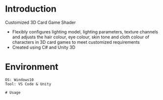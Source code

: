 # Introduction

Customized 3D Card Game Shader
- Flexibly configures lighting model, lighting parameters, texture channels and adjusts the hair colour, eye colour, skin tone
and cloth colour of characters in 3D card games to meet customized requirements
- Created using C# and Unity 3D

# Environment
```
OS: Windows10
Tool: VS Code & Unity

# Usage
```
